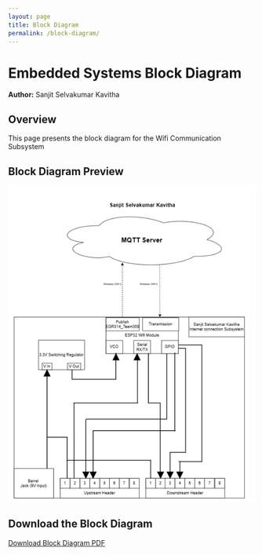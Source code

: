 ```yaml
---
layout: page
title: Block Diagram
permalink: /block-diagram/
---
```


# Embedded Systems Block Diagram
**Author:** Sanjit Selvakumar Kavitha

## Overview  
This page presents the block diagram for the Wifi Communication Subsystem 

## Block Diagram Preview  
![Block Diagram](./docs/subfolder/blockdiagram.png)

## Download the Block Diagram  
[Download Block Diagram PDF](https://drive.google.com/file/d/1Zu_ZALLJ08QVjuWkUUsSZqnZJdQ2op89/view?usp=sharing)
